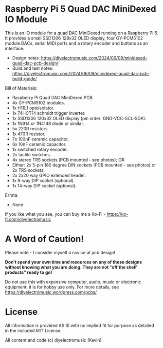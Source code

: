 # Raspberry Pi 5 Quad DAC MiniDexed IO Module

This is an IO module for a quad DAC MiniDexed running on a Raspberry Pi 5.  It provides a small SSD1306 128x32 OLED display, four GY-PCM5102 module DACs, serial MIDI ports and a rotary encoder and buttons as an interface.

- Design notes: https://diyelectromusic.com/2024/06/09/minidexed-quad-dac-pcb-design/
- Build and test notes: https://diyelectromusic.com/2024/06/09/minidexed-quad-dac-pcb-build-guide/

Bill of Materials:
- Raspberry Pi Quad DAC MiniDexed PCB.
- 4x GY-PCM5102 modules.
- 1x H11L1 optoisolator.
- 1x 74HCT14 schmidt trigger inverter.
- 1x SSD1306 120x32 OLED display (pin order: GND-VCC-SCL-SDA).
- 1x 1N914 or 1N4148 diode or similar.
- 5x 220R resistors
- 1x 470R resistor.
- 7x 100nF ceramic capacitor.
- 6x 10nF ceramic capacitor.
- 1x switched rotary encoder.
- 2x tactile switches.
- 4x stereo TRS sockets (PCB mounted - see photos); OR
- Either: 2x 5-pin 180 degree DIN sockets (PCB mounted - see photos) or 2x TRS sockets.
- 2x 2x20 way GPIO extended header.
- 1x 6-way DIP socket (optional).
- 1x 14-way DIP socket (optional).

Errata:
- None

If you like what you see, you can buy me a Ko-Fi - https://ko-fi.com/diyelectromusic

#  A Word of Caution!

Please note - I consider myself a novice at pcb design!

**Don't spend your own time and resources on any of these designs without knowing what you are doing.  They are not "off the shelf products" ready to go!**

Do not use this with expensive computer, audio, music or electronic equipment, it is for hobby use only.  For more details, see https://diyelectromusic.wordpress.com/pcbs/

# License

All information is provided AS IS with no implied fit for purpose as detailed in the included MIT License.

All content and code (c) diyelectromusic (Kevin)
